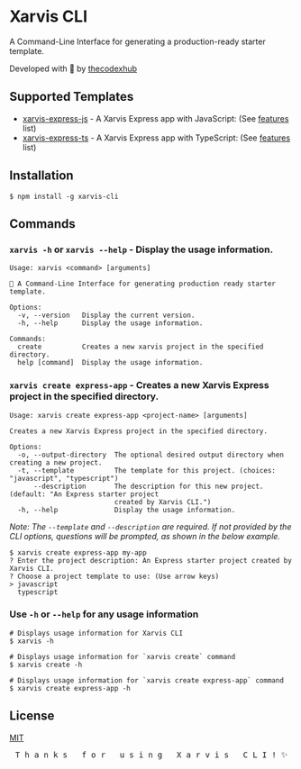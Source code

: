 # Xarvis CLI

A Command-Line Interface for generating a production-ready starter template.

Developed with 💜 by [thecodexhub](https://github.com/thecodexhub)

<!-- <img src="assets/images/recording.gif?raw=true" alt="xarvis cli"> -->

## Supported Templates

- [xarvis-express-js](https://github.com/thecodexhub/xarvis-express-js) - A Xarvis Express app with JavaScript: (See [features](https://github.com/thecodexhub/xarvis-express-js#features) list)
- [xarvis-express-ts](https://github.com/thecodexhub/xarvis-express-ts) - A Xarvis Express app with TypeScript: (See [features](https://github.com/thecodexhub/xarvis-express-ts#features) list)

## Installation

```
$ npm install -g xarvis-cli
```

## Commands

### `xarvis -h` or `xarvis --help` - Display the usage information.

```
Usage: xarvis <command> [arguments]

🚀 A Command-Line Interface for generating production ready starter template.

Options:
  -v, --version   Display the current version.
  -h, --help      Display the usage information.

Commands:
  create          Creates a new xarvis project in the specified directory.
  help [command]  Display the usage information.
```

### `xarvis create express-app` - Creates a new Xarvis Express project in the specified directory.

```
Usage: xarvis create express-app <project-name> [arguments]

Creates a new Xarvis Express project in the specified directory.

Options:
  -o, --output-directory  The optional desired output directory when creating a new project.
  -t, --template          The template for this project. (choices: "javascript", "typescript")
      --description       The description for this new project. (default: "An Express starter project
                          created by Xarvis CLI.")
  -h, --help              Display the usage information.
```

_Note: The `--template` and `--description` are required. If not provided by the CLI options, questions will be prompted, as shown in the below example._

```
$ xarvis create express-app my-app
? Enter the project description: An Express starter project created by Xarvis CLI.
? Choose a project template to use: (Use arrow keys)
> javascript
  typescript
```

### Use `-h` or `--help` for any usage information

```shell
# Displays usage information for Xarvis CLI
$ xarvis -h

# Displays usage information for `xarvis create` command
$ xarvis create -h

# Displays usage information for `xarvis create express-app` command
$ xarvis create express-app -h
```

## License

[MIT](LICENSE)

<pre align="center">T h a n k s   f o r   u s i n g   X a r v i s   C L I ! ✨</pre>
